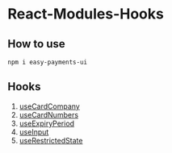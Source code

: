 # React-Modules-Hooks

## How to use

```
npm i easy-payments-ui
```

## Hooks

1. [useCardCompany](https://github.com/lurgi/react-modules/blob/step1/hooks/docs/hooks/useCardCompany.md)
2. [useCardNumbers](https://github.com/lurgi/react-modules/blob/step1/hooks/docs/hooks/useCardNumbers.md)
3. [useExpiryPeriod](https://github.com/lurgi/react-modules/blob/step1/hooks/docs/hooks/useExpiryPeriod.md)
4. [useInput](https://github.com/lurgi/react-modules/blob/step1/hooks/docs/hooks/useInput.md)
5. [useRestrictedState](https://github.com/lurgi/react-modules/blob/step1/hooks/docs/hooks/useRestrictedState.md)
